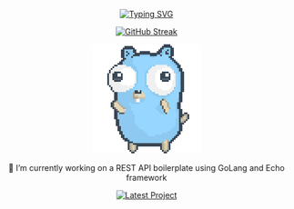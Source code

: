 <p align="center">
<a href="https://git.io/typing-svg"><img src="https://readme-typing-svg.demolab.com?font=Fira+Code&weight=900&size=30&pause=1000&repeat=false&random=false&width=435&lines=Hey+there%2C+it's+Andrew!+%F0%9F%91%8B" alt="Typing SVG" /></a>
</p>


<p align="center">
<a href="https://git.io/streak-stats"><img src="https://streak-stats.demolab.com?user=andrew-sameh&theme=rose-pine" alt="GitHub Streak" /></a>
</p>

<p align="center">
  <img src="./dancing-gopher.gif" alt="gopher dancing" />
</p>

<p align="center">🌱 I’m currently working on a REST API boilerplate using GoLang and Echo framework</p>    
<p align="center">
<a href="[https://git.io/streak-stats](https://github.com/andrew-sameh/echo-engine)"><img src="https://github-readme-stats.vercel.app/api/pin/?username=andrew-sameh&repo=echo-engine" alt="Latest Project" /></a>
</p>
